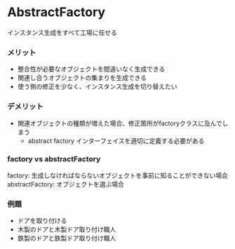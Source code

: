 # AbstractFactory
インスタンス生成をすべて工場に任せる

### メリット
* 整合性が必要なオブジェクトを間違いなく生成できる
* 関連し合うオブジェクトの集まりを生成できる
* 使う側の修正を少なく、インスタンス生成を切り替えたい

### デメリット
* 関連オブジェクトの種類が増えた場合、修正箇所がfactoryクラスに及んでしまう
    * abstract factory インターフェイスを適切に定義する必要がある

### factory vs abstractFactory
factory: 生成しなければならないオブジェクトを事前に知ることができない場合
abstractFactory: オブジェクトを選ぶ場合

### 例題
- ドアを取り付ける
- 木製のドアと木製ドア取り付け職人
- 鉄製のドアと鉄製ドア取り付け職人